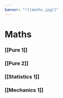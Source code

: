 ```yaml
---
banner: "![[maths.jpg]]"
---
```

# Maths

### [[Pure 1]]

### [[Pure 2]]

### [[Statistics 1]]

### [[Mechanics 1]]
